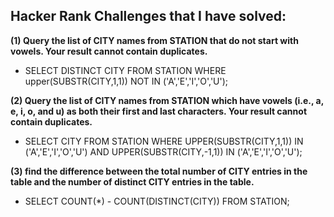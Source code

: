 ## Hacker Rank Challenges that I have solved:

**(1) Query the list of CITY names from STATION that do not start with vowels. Your result cannot contain duplicates.**

- SELECT DISTINCT CITY FROM STATION WHERE upper(SUBSTR(CITY,1,1)) NOT IN ('A','E','I','O','U');

**(2) Query the list of CITY names from STATION which have vowels (i.e., a, e, i, o, and u) as both their first and last characters. Your result cannot contain duplicates.**

- SELECT CITY FROM STATION WHERE UPPER(SUBSTR(CITY,1,1)) IN ('A','E','I','O','U') AND UPPER(SUBSTR(CITY,-1,1)) IN ('A','E','I','O','U');

**(3) find the difference between the total number of CITY entries in the table and the number of distinct CITY entries in the table.**

- SELECT COUNT(*) - COUNT(DISTINCT(CITY)) FROM STATION;
